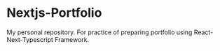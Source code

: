 # Nextjs-Portfolio
My personal repository. For practice of preparing portfolio using React-Next-Typescript Framework.
